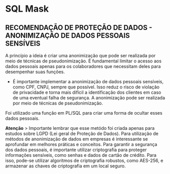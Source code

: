 # SQL Mask

## RECOMENDAÇÃO DE PROTEÇÃO DE DADOS - ANONIMIZAÇÃO DE DADOS PESSOAIS SENSÍVEIS

A princípio a ideia é criar uma anonimização que pode ser realizada por meio de técnicas de pseudonimização. É fundamental limitar o acesso aos dados pessoais apenas para os colaboradores que necessitam deles para desempenhar suas funções. 

 * É importante implementar a anonimização de dados pessoais sensíveis, como CPF, CNPJ, sempre que possível. Isso reduz o risco de violação de privacidade e torna mais difícil a identificação dos clientes em caso de uma eventual falha de segurança. A anonimização pode ser realizada por meio de técnicas de pseudonimização.

Foi utilizado uma função em PL/SQL para criar uma forma de ocultar esses dados pessoais.

**Atenção** > Importante lembrar que esse metódo foi criada apenas para estudos sobre LGPD (Lei geral de Proteção de Dados). Para utilização de métodos de anonimização de dados em empresas é interessante se aprofundar em melhores práticas e conceitos. Para garantir a segurança dos dados pessoais, é importante utilizar criptografia para proteger informações sensíveis, como senhas e dados de cartão de crédito. Para isso, pode-se utilizar algoritmos de criptografia robustos, como AES-256, e armazenar as chaves de criptografia em um local seguro.

